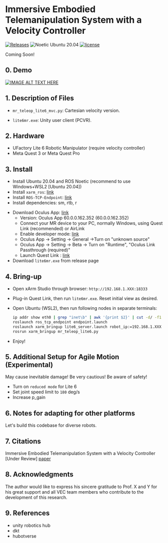# Immersive Embodied Telemanipulation System with a Velocity Controller

[![Releases](https://img.shields.io/github/release/Zhefan-Xu/CERLAB-UAV-Autonomy.svg)](https://github.com/RoboDD/usv_autonomy/releases)
![Noetic Ubuntu 20.04](https://github.com/Zhefan-Xu/CERLAB-UAV-Autonomy/actions/workflows/Ubuntu20.04-build.yaml/badge.svg) 
[![license](https://img.shields.io/badge/License-MIT-green.svg)](https://opensource.org/licenses/MIT) 

Coming Soon!

## 0. Demo

[![IMAGE ALT TEXT HERE](https://img.youtube.com/vi/BAV0jQoAaEk/0.jpg)](https://www.youtube.com/embed/BAV0jQoAaEk)

## 1. Description of Files

- ```mr_teleop_lite6_mvc.py```: Cartesian velocity version.
<!-- - ```mr_teleop_lite6_mvj.py```: Joint velocity version. -->
<!-- - ```lite6.urdf```: URDF definitions for UFactory Lite 6 robotic manipulator. -->
<!-- - ```build_lite6.py```: imports Lite 6 URDF model -->
- ```lite6mr.exe```: Unity user client (PCVR).

## 2. Hardware

- UFactory Lite 6 Robotic Manipulator (require velocity controller)
- Meta Quest 3 or Meta Quest Pro

## 3. Install

- Install Ubuntu 20.04 and ROS Noetic (recommend to use Windows+WSL2 [Ubuntu 20.04])
- Install `xarm_ros`: [link](https://github.com/xArm-Developer/xarm_ros)
- Install `ROS-TCP-Endpoint`: [link](https://github.com/Unity-Technologies/ROS-TCP-Endpoint)
- Install dependencies: sm, rtb, r
<!-- - Copy this file to ```~/.local/lib/python3.8/site-packages/rtbdata/xacro``` -->
- Download Oculus App: [link](https://www.meta.com/gb/quest/setup/)
  - Version: Oculus App 60.0.0.162.352 (60.0.0.162.352) 
  - Connect your MR device to your PC, normally Windows, using Quest Link (recommended) or AirLink
  - Enable developer mode: [link](https://developer.oculus.com/documentation/native/android/mobile-device-setup/?locale=en_GB)
  - Oculus App -> Setting -> General ->Turn on "unknown source"
  - Oculus App -> Setting -> Beta -> Turn on "Runtime", "Oculus Link Passthrough (required)"
  - Launch Quest Link : [link](https://www.meta.com/en-gb/help/quest/articles/headsets-and-accessories/oculus-link/connect-link-with-quest-2/)
- Download ```lite6mr.exe``` from release page

## 4. Bring-up

- Open xArm Studio through browser: `http://192.168.1.XXX:18333`
- Plug-in Quest Link, then run ```lite6mr.exe```. Reset initial view as desired.
- Open Ubuntu (WSL2), then run following nodes in separate terminals:

  ```bash
  ip addr show eth0 | grep "inet\b" | awk '{print $2}' | cut -d/ -f1
  roslaunch ros_tcp_endpoint endpoint.launch
  roslaunch xarm_bringup lite6_server.launch robot_ip:=192.168.1.XXX
  rosrun xarm_bringup mr_teleop_lite6.py
  ```
- Enjoy!
  
## 5. Additional Setup for Agile Motion (Experimental)

May cause inevitable damage! Be very cautious! Be aware of safety!

- Turn on `reduced mode` for Lite 6
- Set joint speed limit to `180` deg/s
- Increase p_gain


## 6. Notes for adapting for other platforms

Let's build this codebase for diverse robots.

## 7. Citations

Immersive Embodied Telemanipulation System with a Velocity Controller [Under Review]
[paper](https://ieeexplore.ieee.org/)

## 8. Acknowledgments

The author would like to express his sincere gratitude to Prof. X and Y for his great support and all VEC team members who contribute to the development of this research.

## 9. References

- unity robotics hub
- dkt
- hubotverse

